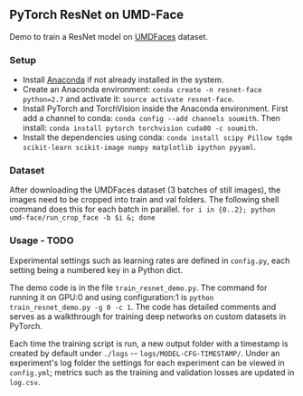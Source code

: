 ## PyTorch ResNet on UMD-Face

Demo to train a ResNet model on  [UMDFaces](http://www.umdfaces.io/) dataset. 

### Setup

* Install [Anaconda](https://conda.io/docs/user-guide/install/linux.html) if not already installed in the system.
* Create an Anaconda environment: `conda create -n resnet-face python=2.7` and activate it: `source activate resnet-face`.
* Install PyTorch and TorchVision inside the Anaconda environment. First add a channel to conda: `conda config --add channels soumith`. Then install: `conda install pytorch torchvision cuda80 -c soumith`.
* Install the dependencies using conda: `conda install scipy Pillow tqdm scikit-learn scikit-image numpy matplotlib ipython pyyaml`.


### Dataset

After downloading the UMDFaces dataset (3 batches of still images), the images need to be cropped into train and val folders. The following shell command does this for each batch in parallel.
`for i in {0..2}; python umd-face/run_crop_face -b $i &; done`


### Usage - TODO

Experimental settings such as learning rates are defined in `config.py`, each setting being a numbered key in a Python dict.

The demo code is in the file `train_resnet_demo.py`. The command for running it on GPU:0 and using configuration:1 is `python train_resnet_demo.py -g 0 -c 1`. The code has detailed comments and serves as a walkthrough for training deep networks on custom datasets in PyTorch.

Each time the training script is run, a new output folder with a timestamp is created by default under `./logs` -- `logs/MODEL-CFG-TIMESTAMP/`. Under an experiment's log folder the settings for each experiment can be viewed in `config.yml`; metrics such as the training and validation losses are updated in `log.csv`. 


